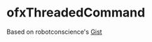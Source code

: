 ofxThreadedCommand
=====================================

Based on robotconscience's [Gist](https://gist.github.com/robotconscience/2554110)
